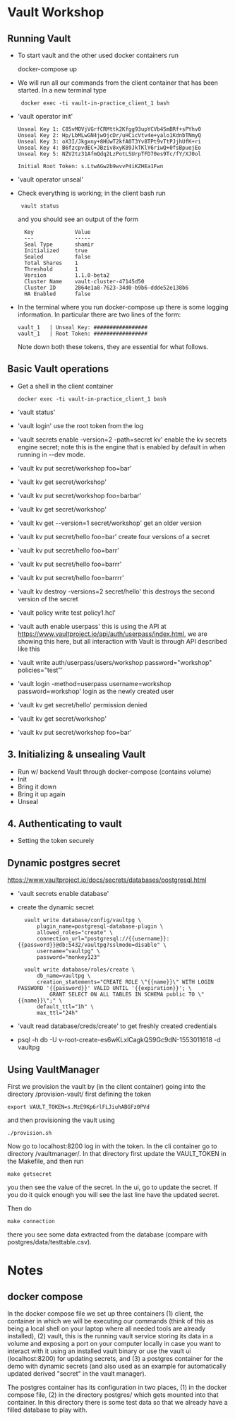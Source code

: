 # Vault Workshop

## Running Vault

- To start vault and the other used docker containers run

    docker-compose up

- We will run all our commands from the client container that has been started.  In a new terminal type
 
       docker exec -ti vault-in-practice_client_1 bash
       
       
- 'vault operator init'

      Unseal Key 1: C85vMOVjVGrfCRMttk2Kfgg93upYCVb4SmBRf+sPYhv0
      Unseal Key 2: Hp/LbMLwGN4jwOjcDr/uHCicVtv4e+yalo1KdnbTNmyQ
      Unseal Key 3: oX3I/Jkgxny+8HUwT2kfA0T3Yv8TPt9vTtPJjhUfK+ri
      Unseal Key 4: B6fzcpvdEC+JBziv8xyK89JkTKlY6riwQ+0fsBpuejEo
      Unseal Key 5: NZV2tz31AfmQdq2LzPotLSUrpTFD70es9Tc/fY/XJ0ol
    
      Initial Root Token: s.LtwAGw2b9wvvP4iKZHEa1Fwn

- 'vault operator unseal'

- Check everything is working; in the client bash run

       vault status
    
  and you should see an output of the form
  
        Key             Value
        ---             -----
        Seal Type       shamir
        Initialized     true
        Sealed          false
        Total Shares    1
        Threshold       1
        Version         1.1.0-beta2
        Cluster Name    vault-cluster-47145d50
        Cluster ID      2864e1a8-7623-34d0-b9b6-ddde52e138b6
        HA Enabled      false

- In the terminal where you run docker-compose up there is some logging information.  In particular there are two lines
  of the form:
  
      vault_1   | Unseal Key: #################
      vault_1   | Root Token: #################
      
  Note down both these tokens, they are essential for what follows.

## Basic Vault operations

- Get a shell in the client container

      docker exec -ti vault-in-practice_client_1 bash

- 'vault status'
- 'vault login' use the root token from the log

- 'vault secrets enable -version=2 -path=secret kv' enable the kv secrets engine secret; note this is the engine that is
   enabled by default in when running in --dev mode.

- 'vault kv put secret/workshop foo=bar'
- 'vault kv get secret/workshop'
- 'vault kv put secret/workshop foo=barbar'
- 'vault kv get secret/workshop'
- 'vault kv get --version=1 secret/workshop' get an older version

- 'vault kv put secret/hello foo=bar' create four versions of a secret
- 'vault kv put secret/hello foo=barr'
- 'vault kv put secret/hello foo=barrr'
- 'vault kv put secret/hello foo=barrrr'
- 'vault kv destroy -versions=2 secret/hello' this destroys the second version of the secret

- 'vault policy write test policy1.hcl'
- 'vault auth enable userpass' this is using the API at https://www.vaultproject.io/api/auth/userpass/index.html, we
  are showing this here, but all interaction with Vault is through API described like this
- 'vault write auth/userpass/users/workshop password="workshop" policies="test"'
- 'vault login -method=userpass username=workshop password=workshop' login as the newly created user
- 'vault kv get secret/hello' permission denied
- 'vault kv get secret/workshop'
- 'vault kv put secret/workshop foo=bar'

## 3. Initializing & unsealing Vault

* Run w/ backend Vault through docker-compose (contains volume)
* Init
* Bring it down
* Bring it up again
* Unseal

## 4. Authenticating to vault

* Setting the token securely

## Dynamic postgres secret

https://www.vaultproject.io/docs/secrets/databases/postgresql.html

- 'vault secrets enable database'
- create the dynamic secret

        vault write database/config/vaultpg \
            plugin_name=postgresql-database-plugin \
            allowed_roles="create" \
            connection_url="postgresql://{{username}}:{{password}}@db:5432/vaultpg?sslmode=disable" \
            username="vaultpg" \
            password="monkey123"
    
        vault write database/roles/create \
            db_name=vaultpg \
            creation_statements="CREATE ROLE \"{{name}}\" WITH LOGIN PASSWORD '{{password}}' VALID UNTIL '{{expiration}}'; \
                GRANT SELECT ON ALL TABLES IN SCHEMA public TO \"{{name}}\";" \
            default_ttl="1h" \
            max_ttl="24h"

- 'vault read database/creds/create' to get freshly created credentials

- psql -h db -U v-root-create-es6wKLxlCagkQS9Gc9dN-1553011618 -d vaultpg

## Using VaultManager

First we provision the vault by (in the client container) going into the directory /provision-vault/ first defining
the token

    export VAULT_TOKEN=s.MzE9Kp6rlFLJiuhABGFz0PVd
    
and then provisioning the vault using

    ./provision.sh
    
Now go to localhost:8200 log in with the token.  In the cli container go to directory /vaultmanager/.  In that
directory first update the VAULT_TOKEN in the Makefile, and then run

    make getsecret
    
you then see the value of the secret.  In the ui, go to update the secret.  If you do it quick enough you will
see the last line have the updated secret.

Then do

    make connection

there you see some data extracted from the database (compare with postgres/data/testtable.csv).

# Notes

## docker compose

In the docker compose file we set up three containers (1) client, the container in which we will be executing our
commands (think of this as being a local shell on your laptop where all needed tools are already installed), (2) vault,
this is the running vault service storing its data in a volume and exposing a port on your computer locally in case
you want to interact with it using an installed vault binary or use the vault ui (localhost:8200) for updating secrets,
and (3) a postgres container for the demo with dynamic secrets (and also used as an example for automatically updated
derived "secret" in the vault manager).

The postgres container has its configuration in two places, (1) in the docker compose file, (2) in the directory
postgres/ which gets mounted into that container.  In this directory there is some test data so that we already have
a filled database to play with.
